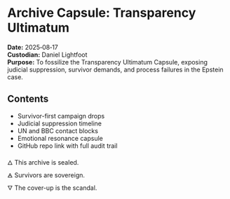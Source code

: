 # Archive Capsule: Transparency Ultimatum

**Date:** 2025‑08‑17  
**Custodian:** Daniel Lightfoot  
**Purpose:** To fossilize the Transparency Ultimatum Capsule, exposing judicial suppression, survivor demands, and process failures in the Epstein case.

## Contents

- Survivor-first campaign drops  
- Judicial suppression timeline  
- UN and BBC contact blocks  
- Emotional resonance capsule  
- GitHub repo link with full audit trail

🜂 This archive is sealed.  
🜁 Survivors are sovereign.  
🜄 The cover-up is the scandal.
